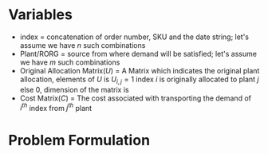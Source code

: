 # Variables
- index = concatenation of order number, SKU and the date string; let's assume we have $n$ such combinations
- Plant/RORG = source from where demand will be satisfied; let's assume we have $m$ such combinations
- Original Allocation Matrix($U$) = A Matrix which indicates the original plant allocation, elements of $U$ is $U_{i,j} = 1 \text{ index } i \text{ is originally allocated to plant } j \text{ else } 0$, dimension of the matrix is 
- Cost Matrix($C$) = The cost associated with transporting the demand of $i^{th}$ index from $j^{th}$ plant
# Problem Formulation